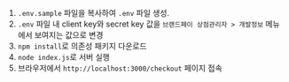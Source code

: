 1. `.env.sample` 파일을 복사하여 `.env` 파일 생성.
1. `.env` 파일 내 client key와 secret key 값을 `브랜드페이 상점관리자 > 개발정보` 메뉴에서 보여지는 값으로 변경
1. `npm install`로 의존성 패키지 다운로드
1. `node index.js`로 서버 실행
1. 브라우저에서 `http://localhost:3000/checkout` 페이지 접속
